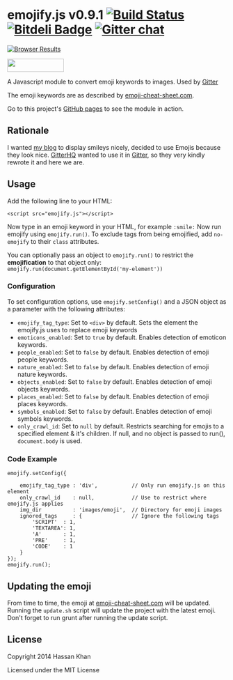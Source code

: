 emojify.js v0.9.1 [![Build Status](https://travis-ci.org/hassankhan/emojify.js.png)](https://travis-ci.org/hassankhan/emojify.js) [![Bitdeli Badge](https://d2weczhvl823v0.cloudfront.net/hassankhan/emojify.js/trend.png)](https://bitdeli.com/free "Bitdeli Badge") [![Gitter chat](https://badges.gitter.im/hassankhan/emojify.js.png)](https://gitter.im/hassankhan/emojify.js)
==========

[![Browser Results](https://ci.testling.com/hassankhan/emojify.js.png)](https://ci.testling.com/hassankhan/emojify.js)

<a href="http://bower.io/search/?q=emojify.js"><img src="http://benschwarz.github.io/bower-badges/badge@2x.png" width="130" height="30"></a>

A Javascript module to convert emoji keywords to images. Used by [Gitter](https://gitter.im/)

The emoji keywords are as described by [emoji-cheat-sheet.com](http://www.emoji-cheat-sheet.com).

Go to this project's [GitHub pages](http://hassankhan.github.com/emojify.js) to see the module in action.


## Rationale
I wanted [my blog](http://hassankhan.me) to display smileys nicely, decided to use Emojis because they look nice. [GitterHQ](https://github.com/gitterHQ) wanted to use it in [Gitter](https://gitter.im/), so they very kindly rewrote it and here we are.


## Usage
Add the following line to your HTML:

    <script src="emojify.js"></script>

Now type in an emoji keyword in your HTML, for example ``:smile:``
Now run emojify using ``emojify.run()``.
To exclude tags from being emojified, add ``no-emojify`` to their ``class`` attributes.

You can optionally pass an object to ``emojify.run()`` to restrict the **emojification** to that object only: ``emojify.run(document.getElementById('my-element'))``

### Configuration
To set configuration options, use `emojify.setConfig()` and a JSON object as a parameter with the following attributes:
* ``emojify_tag_type``: Set to `<div>` by default. Sets the element the emojify.js uses to replace emoji keywords
* ``emoticons_enabled``: Set to `true` by default. Enables detection of emoticon keywords.
* ``people_enabled``: Set to `false` by default. Enables detection of emoji people keywords.
* ``nature_enabled``: Set to `false` by default. Enables detection of emoji nature keywords.
* ``objects_enabled``: Set to `false` by default. Enables detection of emoji objects keywords.
* ``places_enabled``: Set to `false` by default. Enables detection of emoji places keywords.
* ``symbols_enabled``: Set to `false` by default. Enables detection of emoji symbols keywords.
* ``only_crawl_id``: Set to `null` by default. Restricts searching for emojis to a specified element & it's children.  If null, and no object is passed to run(), `document.body` is used.

### Code Example

    emojify.setConfig({

        emojify_tag_type : 'div',           // Only run emojify.js on this element
        only_crawl_id    : null,            // Use to restrict where emojify.js applies
        img_dir          : 'images/emoji',  // Directory for emoji images
        ignored_tags     : {                // Ignore the following tags
            'SCRIPT'  : 1,
            'TEXTAREA': 1,
            'A'       : 1,
            'PRE'     : 1,
            'CODE'    : 1
        }
    });
    emojify.run();

## Updating the emoji
From time to time, the emoji at [emoji-cheat-sheet.com](http://www.emoji-cheat-sheet.com) will be updated. Running the
`update.sh` script will update the project with the latest emoji. Don't forget to run grunt after running the update script.

## License
Copyright 2014 Hassan Khan

Licensed under the MIT License
